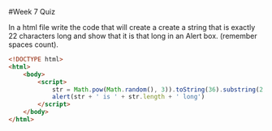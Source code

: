 #Week 7 Quiz

In a html file write the code that will create a create a string that is exactly 22 characters long and show that it is that long in an Alert box. (remember spaces count).

```html
<!DOCTYPE html>
<html>
	<body>
		<script>
			str = Math.pow(Math.random(), 3)).toString(36).substring(2, 24)
			alert(str + ' is ' + str.length + ' long')
		</script>
	</body>
</html>
```
